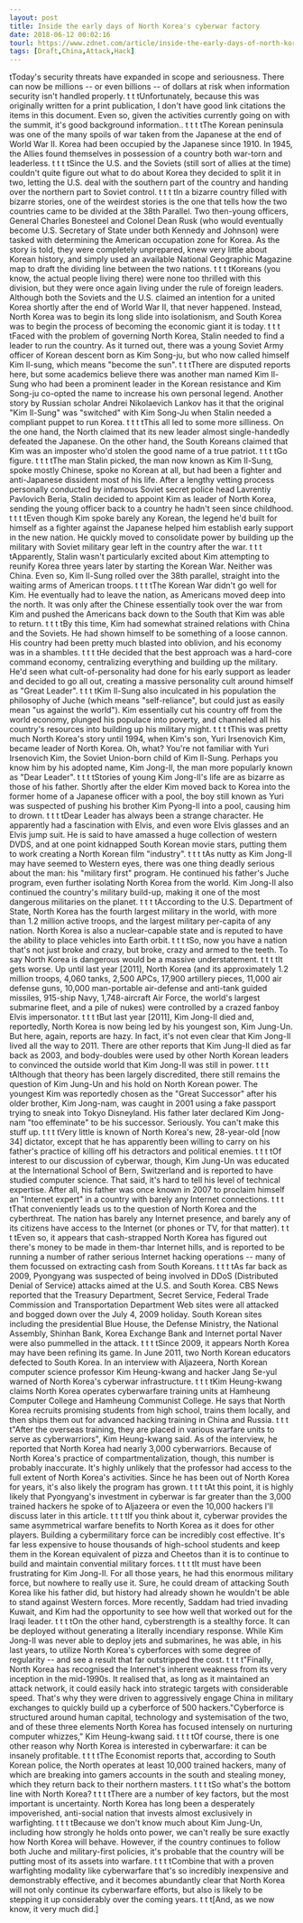 ```yaml
---
layout: post
title: Inside the early days of North Korea's cyberwar factory
date: 2018-06-12 00:02:16
tourl: https://www.zdnet.com/article/inside-the-early-days-of-north-koreas-cyberwar-factory/
tags: [Draft,China,Attack,Hack]
---
```

 tToday's security threats have expanded in scope and seriousness. There can now be millions -- or even billions -- of dollars at risk when information security isn't handled properly. t t tUnfortunately, because this was originally written for a print publication, I don't have good link citations the items in this document. Even so, given the activities currently going on with the summit, it's good background information.. t t t tThe Korean peninsula was one of the many spoils of war taken from the Japanese at the end of World War II. Korea had been occupied by the Japanese since 1910. In 1945, the Allies found themselves in possession of a country both war-torn and leaderless. t t t tSince the U.S. and the Soviets (still sort of allies at the time) couldn't quite figure out what to do about Korea they decided to split it in two, letting the U.S. deal with the southern part of the country and handing over the northern part to Soviet control. t t t tIn a bizarre country filled with bizarre stories, one of the weirdest stories is the one that tells how the two countries came to be divided at the 38th Parallel. Two then-young officers, General Charles Bonesteel and Colonel Dean Rusk (who would eventually become U.S. Secretary of State under both Kennedy and Johnson) were tasked with determining the American occupation zone for Korea. As the story is told, they were completely unprepared, knew very little about Korean history, and simply used an available National Geographic Magazine map to draft the dividing line between the two nations. t t t tKoreans (you know, the actual people living there) were none too thrilled with this division, but they were once again living under the rule of foreign leaders. Although both the Soviets and the U.S. claimed an intention for a united Korea shortly after the end of World War II, that never happened. Instead, North Korea was to begin its long slide into isolationism, and South Korea was to begin the process of becoming the economic giant it is today. t t t tFaced with the problem of governing North Korea, Stalin needed to find a leader to run the country. As it turned out, there was a young Soviet Army officer of Korean descent born as Kim Song-ju, but who now called himself Kim Il-sung, which means "become the sun". t t tThere are disputed reports here, but some academics believe there was another man named Kim Il-Sung who had been a prominent leader in the Korean resistance and Kim Song-ju co-opted the name to increase his own personal legend. Another story by Russian scholar Andrei Nikolaevich Lankov has it that the original "Kim Il-Sung" was "switched" with Kim Song-Ju when Stalin needed a compliant puppet to run Korea. t t t tThis all led to some more silliness. On the one hand, the North claimed that its new leader almost single-handedly defeated the Japanese. On the other hand, the South Koreans claimed that Kim was an imposter who'd stolen the good name of a true patriot. t t t tGo figure. t t t tThe man Stalin picked, the man now known as Kim Il-Sung, spoke mostly Chinese, spoke no Korean at all, but had been a fighter and anti-Japanese dissident most of his life. After a lengthy vetting process personally conducted by infamous Soviet secret police head Lavrentiy Pavlovich Beria, Stalin decided to appoint Kim as leader of North Korea, sending the young officer back to a country he hadn't seen since childhood. t t t tEven though Kim spoke barely any Korean, the legend he'd built for himself as a fighter against the Japanese helped him establish early support in the new nation. He quickly moved to consolidate power by building up the military with Soviet military gear left in the country after the war. t t t tApparently, Stalin wasn't particularly excited about Kim attempting to reunify Korea three years later by starting the Korean War. Neither was China. Even so, Kim Il-Sung rolled over the 38th parallel, straight into the waiting arms of American troops. t t t tThe Korean War didn't go well for Kim. He eventually had to leave the nation, as Americans moved deep into the north. It was only after the Chinese essentially took over the war from Kim and pushed the Americans back down to the South that Kim was able to return. t t t tBy this time, Kim had somewhat strained relations with China and the Soviets. He had shown himself to be something of a loose cannon. His country had been pretty much blasted into oblivion, and his economy was in a shambles. t t t tHe decided that the best approach was a hard-core command economy, centralizing everything and building up the military. He'd seen what cult-of-personality had done for his early support as leader and decided to go all out, creating a massive personality cult around himself as "Great Leader". t t t tKim Il-Sung also inculcated in his population the philosophy of Juche (which means "self-reliance", but could just as easily mean "us against the world"). Kim essentially cut his country off from the world economy, plunged his populace into poverty, and channeled all his country's resources into building up his military might. t t t tThis was pretty much North Korea's story until 1994, when Kim's son, Yuri Irsenovich Kim, became leader of North Korea. Oh, what? You're not familiar with Yuri Irsenovich Kim, the Soviet Union-born child of Kim Il-Sung. Perhaps you know him by his adopted name, Kim Jong-Il, the man more popularly known as "Dear Leader". t t t tStories of young Kim Jong-Il's life are as bizarre as those of his father. Shortly after the elder Kim moved back to Korea into the former home of a Japanese officer with a pool, the boy still known as Yuri was suspected of pushing his brother Kim Pyong-Il into a pool, causing him to drown. t t t tDear Leader has always been a strange character. He apparently had a fascination with Elvis, and even wore Elvis glasses and an Elvis jump suit. He is said to have amassed a huge collection of western DVDS, and at one point kidnapped South Korean movie stars, putting them to work creating a North Korean film "industry". t t t tAs nutty as Kim Jong-Il may have seemed to Western eyes, there was one thing deadly serious about the man: his "military first" program. He continued his father's Juche program, even further isolating North Korea from the world. Kim Jong-Il also continued the country's military build-up, making it one of the most dangerous militaries on the planet. t t t tAccording to the U.S. Department of State, North Korea has the fourth largest military in the world, with more than 1.2 million active troops, and the largest military per-capita of any nation. North Korea is also a nuclear-capable state and is reputed to have the ability to place vehicles into Earth orbit. t t t tSo, now you have a nation that's not just broke and crazy, but broke, crazy and armed to the teeth. To say North Korea is dangerous would be a massive understatement. t t t tIt gets worse. Up until last year [2011], North Korea (and its approximately 1.2 million troops, 4,060 tanks, 2,500 APCs, 17,900 artillery pieces, 11,000 air defense guns, 10,000 man-portable air-defense and anti-tank guided missiles, 915-ship Navy, 1,748-aircraft Air Force, the world's largest submarine fleet, and a pile of nukes) were controlled by a crazed fanboy Elvis impersonator. t t t tBut last year [2011], Kim Jong-Il died and, reportedly, North Korea is now being led by his youngest son, Kim Jung-Un. But here, again, reports are hazy. In fact, it's not even clear that Kim Jong-Il lived all the way to 2011. There are other reports that Kim Jung-Il died as far back as 2003, and body-doubles were used by other North Korean leaders to convinced the outside world that Kim Jong-Il was still in power. t t t tAlthough that theory has been largely discredited, there still remains the question of Kim Jung-Un and his hold on North Korean power. The youngest Kim was reportedly chosen as the "Great Successor" after his older brother, Kim Jong-nam, was caught in 2001 using a fake passport trying to sneak into Tokyo Disneyland. His father later declared Kim Jong-nam "too effeminate" to be his successor. Seriously. You can't make this stuff up. t t t tVery little is known of North Korea's new, 28-year-old [now 34] dictator, except that he has apparently been willing to carry on his father's practice of killing off his detractors and political enemies. t t t tOf interest to our discussion of cyberwar, though, Kim Jung-Un was educated at the International School of Bern, Switzerland and is reported to have studied computer science. That said, it's hard to tell his level of technical expertise. After all, his father was once known in 2007 to proclaim himself an "Internet expert" in a country with barely any Internet connections. t t t tThat conveniently leads us to the question of North Korea and the cyberthreat. The nation has barely any Internet presence, and barely any of its citizens have access to the Internet (or phones or TV, for that matter). t t t tEven so, it appears that cash-strapped North Korea has figured out there's money to be made in them-thar Internet hills, and is reported to be running a number of rather serious Internet hacking operations -- many of them focussed on extracting cash from South Koreans. t t t tAs far back as 2009, Pyongyang was suspected of being involved in DDoS (Distributed Denial of Service) attacks aimed at the U.S. and South Korea. CBS News reported that the Treasury Department, Secret Service, Federal Trade Commission and Transportation Department Web sites were all attacked and bogged down over the July 4, 2009 holiday. South Korean sites including the presidential Blue House, the Defense Ministry, the National Assembly, Shinhan Bank, Korea Exchange Bank and Internet portal Naver were also pummelled in the attack. t t t tSince 2009, it appears North Korea may have been refining its game. In June 2011, two North Korean educators defected to South Korea. In an interview with Aljazeera, North Korean computer science professor Kim Heung-kwang and hacker Jang Se-yul warned of North Korea's cyberwar infrastructure. t t t tKim Heung-kwang claims North Korea operates cyberwarfare training units at Hamheung Computer College and Hamheung Communist College. He says that North Korea recruits promising students from high school, trains them locally, and then ships them out for advanced hacking training in China and Russia. t t t t"After the overseas training, they are placed in various warfare units to serve as cyberwarriors", Kim Heung-kwang said. As of the interview, he reported that North Korea had nearly 3,000 cyberwarriors. Because of North Korea's practice of compartmentalization, though, this number is probably inaccurate. It's highly unlikely that the professor had access to the full extent of North Korea's activities. Since he has been out of North Korea for years, it's also likely the program has grown. t t t tAt this point, it is highly likely that Pyongyang's investment in cyberwar is far greater than the 3,000 trained hackers he spoke of to Aljazeera or even the 10,000 hackers I'll discuss later in this article. t t t tIf you think about it, cyberwar provides the same asymmetrical warfare benefits to North Korea as it does for other players. Building a cybermilitary force can be incredibly cost effective. It's far less expensive to house thousands of high-school students and keep them in the Korean equivalent of pizza and Cheetos than it is to continue to build and maintain convential military forces. t t t tIt must have been frustrating for Kim Jong-Il. For all those years, he had this enormous military force, but nowhere to really use it. Sure, he could dream of attacking South Korea like his father did, but history had already shown he wouldn't be able to stand against Western forces. More recently, Saddam had tried invading Kuwait, and Kim had the opportunity to see how well that worked out for the Iraqi leader. t t t tOn the other hand, cyberstrength is a stealthy force. It can be deployed without generating a literally incendiary response. While Kim Jong-Il was never able to deploy jets and submarines, he was able, in his last years, to utilize North Korea's cyberforces with some degree of regularity -- and see a result that far outstripped the cost. t t t t"Finally, North Korea has recognised the Internet's inherent weakness from its very inception in the mid-1990s. It realised that, as long as it maintained an attack network, it could easily hack into strategic targets with considerable speed. That's why they were driven to aggressively engage China in military exchanges to quickly build up a cyberforce of 500 hackers."Cyberforce is structured around human capital, technology and systemisation of the two, and of these three elements North Korea has focused intensely on nurturing computer whizzes," Kim Heung-kwang said. t t t tOf course, there is one other reason why North Korea is interested in cyberwarfare: it can be insanely profitable. t t t tThe Economist reports that, according to South Korean police, the North operates at least 10,000 trained hackers, many of which are breaking into gamers accounts in the south and stealing money, which they return back to their northern masters. t t t tSo what's the bottom line with North Korea? t t t tThere are a number of key factors, but the most important is uncertainty. North Korea has long been a desperately impoverished, anti-social nation that invests almost exclusively in warfighting. t t t tBecause we don't know much about Kim Jung-Un, including how strongly he holds onto power, we can't really be sure exactly how North Korea will behave. However, if the country continues to follow both Juche and military-first policies, it's probable that the country will be putting most of its assets into warfare. t t t tCombine that with a proven warfighting modality like cyberwarfare that's so incredibly inexpensive and demonstrably effective, and it becomes abundantly clear that North Korea will not only continue its cyberwarfare efforts, but also is likely to be stepping it up considerably over the coming years. t t t[And, as we now know, it very much did.] 